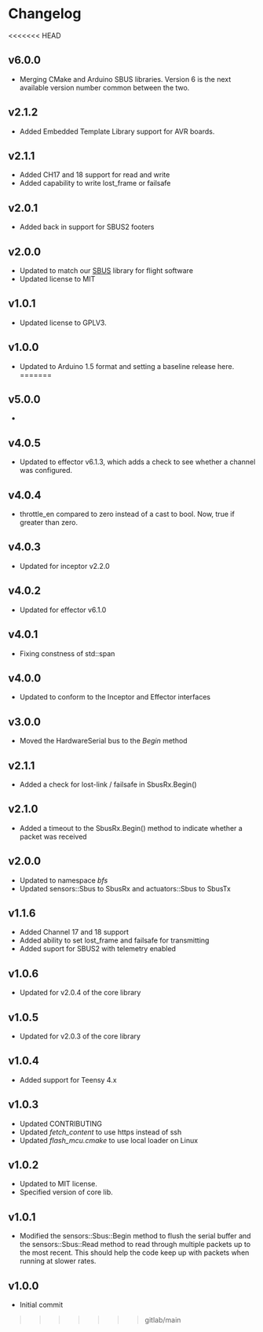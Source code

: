 # Changelog

<<<<<<< HEAD
## v6.0.0
- Merging CMake and Arduino SBUS libraries. Version 6 is the next available version number common between the two.

## v2.1.2
- Added Embedded Template Library support for AVR boards.

## v2.1.1
- Added CH17 and 18 support for read and write
- Added capability to write lost_frame or failsafe

## v2.0.1
- Added back in support for SBUS2 footers

## v2.0.0
- Updated to match our [SBUS](https://github.com/bolderflight/sbus) library for flight software
- Updated license to MIT

## v1.0.1
- Updated license to GPLV3.

## v1.0.0
- Updated to Arduino 1.5 format and setting a baseline release here.
=======
## v5.0.0
- 

## v4.0.5
- Updated to effector v6.1.3, which adds a check to see whether a channel was configured.

## v4.0.4
- throttle_en compared to zero instead of a cast to bool. Now, true if greater than zero.

## v4.0.3
- Updated for inceptor v2.2.0

## v4.0.2
 - Updated for effector v6.1.0

## v4.0.1
- Fixing constness of std::span

## v4.0.0
- Updated to conform to the Inceptor and Effector interfaces

## v3.0.0
- Moved the HardwareSerial bus to the *Begin* method

## v2.1.1
- Added a check for lost-link / failsafe in SbusRx.Begin()

## v2.1.0
- Added a timeout to the SbusRx.Begin() method to indicate whether a packet was received

## v2.0.0
- Updated to namespace *bfs*
- Updated sensors::Sbus to SbusRx and actuators::Sbus to SbusTx

## v1.1.6
- Added Channel 17 and 18 support
- Added ability to set lost_frame and failsafe for transmitting
- Added suport for SBUS2 with telemetry enabled

## v1.0.6
- Updated for v2.0.4 of the core library

## v1.0.5
- Updated for v2.0.3 of the core library

## v1.0.4
- Added support for Teensy 4.x

## v1.0.3
- Updated CONTRIBUTING
- Updated *fetch_content* to use https instead of ssh
- Updated *flash_mcu.cmake* to use local loader on Linux

## v1.0.2
- Updated to MIT license.
- Specified version of core lib.

## v1.0.1
- Modified the sensors::Sbus::Begin method to flush the serial buffer and the sensors::Sbus::Read method to read through multiple packets up to the most recent. This should help the code keep up with packets when running at slower rates. 

## v1.0.0
- Initial commit
>>>>>>> gitlab/main
